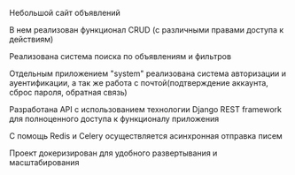 Небольшой сайт объявлений

В нем реализован функционал CRUD (с различными правами доступа к действиям)

Реализована система поиска по объявлениям и фильтров

Отдельным приложением "system" реализована система авторизации и ауентификации,
а так же работа с почтой(подтверждение аккаунта, сброс пароля, обратная связь)

Разработана API с использованием технологии Django REST framework 
для полноценного доступа к функционалу приложения

С помощь Redis и Celery осуществляется асинхронная отправка писем

Проект докеризирован для удобного развертывания и масштабирования

